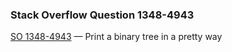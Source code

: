### Stack Overflow Question 1348-4943

[SO 1348-4943](http://stackoverflow.com/q/13484943) &mdash;
Print a binary tree in a pretty way
